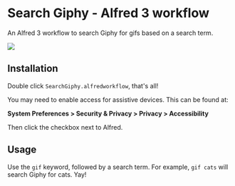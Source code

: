 # Search Giphy - Alfred 3 workflow

An Alfred 3 workflow to search Giphy for gifs based on a search term.

![](https://github.com/mathewcropper/alfred/blob/master/Search-Giphy/Images/SearchGiphy.png)

## Installation

Double click `SearchGiphy.alfredworkflow`, that's all!

You may need to enable access for assistive devices. This can be found at:

**System Preferences > Security & Privacy > Privacy > Accessibility**

Then click the checkbox next to Alfred.

## Usage

Use the `gif` keyword, followed by a search term. For example, `gif cats` will search Giphy for cats. Yay!
